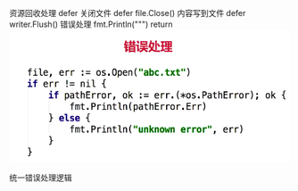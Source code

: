 资源回收处理
defer
关闭文件
defer file.Close()
内容写到文件
defer writer.Flush()
错误处理
fmt.Println(""")
return
![img.png](img.png)

统一错误处理逻辑

